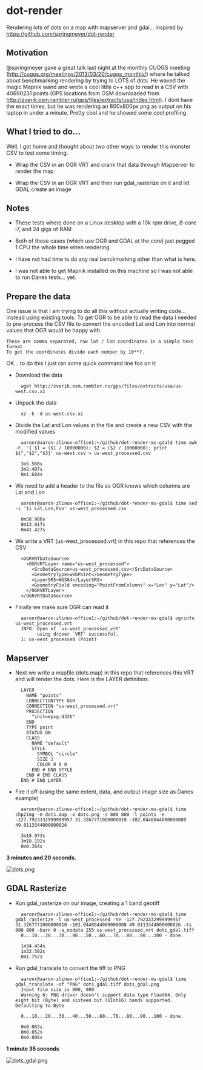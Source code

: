 dot-render
==========

Rendering lots of dots on a map with mapserver and gdal... inspired by https://github.com/springmeyer/dot-render

## Motivation
@springmeyer gave a great talk last night at the monthly CUOGS meeting (http://cugos.org/meetings/2013/03/20/cugos_monthly/) where he talked about benchmarking rendering by trying to LOTS of dots.  He waved the magic Mapnik wand and wrote a cool little c++ app to read in a CSV with 40690231 points (GPS locations from OSM downloaded from http://zverik.osm.rambler.ru/gps/files/extracts/usa/index.html).  I dont have the exact times, but he was rendering an 800x800px png as output on his laptop in under a minute.  Pretty cool and he showed some cool profiling.

## What I tried to do...
Well, I got home and thought about two other ways to render this monster CSV to test some timing.

- Wrap the CSV in an OGR VRT and crank that data through Mapserver to render the map

- Wrap the CSV in an OGR VRT and then run gdal_rasterize on it and let GDAL create an image

## Notes

- These tests where done on a Linux desktop with a 10k rpm drive, 8-core i7, and 24 gigs of RAM

- Both of these cases (which use OGR and GDAL at the core) just pegged 1 CPU the whole time when rendering.

- I have not had time to do any real benckmarking other than what is here.

- I was not able to get Mapnik installed on this machine so I was not able to run Danes tests... yet.


## Prepare the data
One issue is that I am trying to do all this without actually writing code... instead using existing tools.  To get OGR to be able to read the data I needed to pre-process the CSV file to convert the encoded Lat and Lon into normal values that OGR would be happy with.

    These are comma separated, raw lat / lon coordinates in a simple text format.
    To get the coordinates divide each number by 10**7.

OK... to do this I just ran some quick command line foo on it:

- Download the data

        wget http://zverik.osm.rambler.ru/gps/files/extracts/usa/us-west.csv.xz

- Unpack the data

        xz -k -d us-west.csv.xz
    
- Divide the Lat and Lon values in the file and create a new CSV with the modified values

        aaronr@aaron-zlinux-office1:~/github/dot-render-ms-gdal$ time awk -F, '{ $1 = ($1 / 10000000); $2 = ($2 / 10000000); print $1","$2","$3}' us-west.csv > us-west_processed.csv
        
        3m5.568s
        3m2.407s
        0m1.684s

- We need to add a header to the file so OGR knows which columns are Lat and Lon

        aaronr@aaron-zlinux-office1:~/github/dot-render-ms-gdal$ time sed -i '1i Lat,Lon,Foo' us-west_processed.csv
        
        0m58.988s
        0m13.917s
        0m41.427s

- We write a VRT (us-west_processed.vrt) in this repo that references the CSV

        <OGRVRTDataSource>
          <OGRVRTLayer name="us-west_processed">
            <SrcDataSource>us-west_processed.csv</SrcDataSource>
            <GeometryType>wkbPoint</GeometryType>
            <LayerSRS>WGS84</LayerSRS>
            <GeometryField encoding="PointFromColumns" x="Lon" y="Lat"/>
          </OGRVRTLayer>
        </OGRVRTDataSource>
                                                                                
- Finally we make sure OGR can read it

        aaronr@aaron-zlinux-office1:~/github/dot-render-ms-gdal$ ogrinfo us-west_processed.vrt
        INFO: Open of `us-west_processed.vrt'
              using driver `VRT' successful.
        1: us-west_processed (Point)
     
     
## Mapserver 

- Next we write a mapfile (dots.map) in this repo that references this VRT and will render the dots.  Here is the LAYER definition:

        LAYER
          NAME "points"
          CONNECTIONTYPE OGR
          CONNECTION "us-west_processed.vrt"
          PROJECTION
            "init=epsg:4326"
          END
          TYPE point
          STATUS ON
          CLASS
            NAME "default"
            STYLE
              SYMBOL "circle"
              SIZE 1
              COLOR 0 0 0
            END # END STYLE
          END # END CLASS
        END # END LAYER

- Fire it off (using the same extent, data, and output image size as Danes example)

        aaronr@aaron-zlinux-office1:~/github/dot-render-ms-gdal$ time shp2img -m dots.map -o dots.png -s 800 800 -l points -e -127.7923332999999957 31.3267771000000010 -102.0448844000000008 49.0113344000000026
        
        3m18.973s
        3m18.192s
        0m0.364s



__3 minutes and 20 seconds.__

![dots.png](./dots.png?raw=true)

## GDAL Rasterize

- Run gdal_rasterize on our image, creating a 1 band geotiff

        aaronr@aaron-zlinux-office1:~/github/dot-render-ms-gdal$ time gdal_rasterize -l us-west_processed -te -127.7923332999999957 31.3267771000000010 -102.0448844000000008 49.0113344000000026 -ts 800 800 -burn 0 -a_nodata 255 us-west_processed.vrt dots_gdal.tiff
        0...10...20...30...40...50...60...70...80...90...100 - done.
        
        1m34.454s
        1m32.502s
        0m1.752s

- Run gdal_translate to convert the tiff to PNG

        aaronr@aaron-zlinux-office1:~/github/dot-render-ms-gdal$ time gdal_translate -of "PNG" dots_gdal.tiff dots_gdal.png
        Input file size is 800, 800
        Warning 6: PNG driver doesn't support data type Float64. Only eight bit (Byte) and sixteen bit (UInt16) bands supported. Defaulting to Byte
        
        0...10...20...30...40...50...60...70...80...90...100 - done.
        
        0m0.063s
        0m0.052s
        0m0.008s


__1 minute 35 seconds__

![dots_gdal.png](./dots_gdal.png?raw=true)

